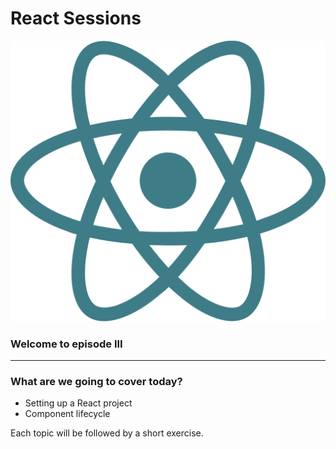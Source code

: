 # React Sessions

<img src="img/react.svg" class="spin logo" />

### Welcome to episode III

---

### What are we going to cover today?

- Setting up a React project
- Component lifecycle

Each topic will be followed by a short exercise.

